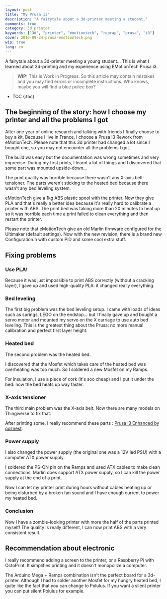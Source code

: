 ```yaml
---
layout: post
title: "My Prusa i3"
description: "A fairytale about a 3d-printer meeting a student."
comments: true
category: 3d_printer
keywords: ["3d", "printer", "emotiontech", "reprap", "prusa", "i3"]
cover: 2016-09-24-prusa-emotiontech.png
wip: true
lang: en
---
```


A fairytale about a 3d-printer meeting a young student... This is what I learned about 3d-printing and my experience using EMotionTech Prusa i3.

> **WIP:**
> This is Work in Progress. So this article may contain mistakes and you may find errors or incomplete instructions. Who knows, maybe you will find a blue police box?

* TOC
{:toc}

## The beginning of the story: how I choose my printer and all the problems I got
After one year of online research and talking with friends I finally choose to buy a kit. Because I live in France, I choose a Prusa i3 Rework from eMotionTech. Please note that this 3d printer had changed a lot since I bought one, so you may not encounter all the problems I got.

The build was easy but the documentation was wrong sometimes and very imprecise. During my first prints, I learnt a lot of things and I discovered that some part was mounted upside-down...

The print quality was horrible because there wasn't any X-axis belt-tensioner. The parts weren't sticking to the heated bed because there wasn't any bed leveling system.

eMotionTech give a 1kg ABS plastic spool with the printer. Now they give PLA and that's really a better idea because it's really hard to calibrate a printer with ABS. The print bed was taking more than 20 minutes to heat up so it was horrible each time a print failed to clean everything and then restart the printer.

Please note that eMotionTech give an old Marlin firmware configured for the Ultimaker (default settings). Now with the new revision, there is a brand new Configuration.h with custom PID and some cool extra stuff.

## Fixing problems
### Use PLA!
Because it was just impossible to print ABS correctly (without a cracking layer), I gave up and used high-quality PLA: it changed really everything.

### Bed leveling
The first big problem was the bed leveling setup. I came with loads of ideas such as springs, LEGO on the endstop... but I finally gave up and bought a servo motor and mounted my servo on the X carriage to use auto bed leveling. This is the greatest thing about the Prusa: no more manual calibration and perfect first layer height.

### Heated bed
The second problem was the heated bed.

I discovered that the Mosfet which takes care of the heated bed was overheating was too much. So I soldered a new Mosfet on my Ramps.

For insulation, I use a piece of cork (it's soo cheap) and I put it under the bed: now the bed heats up way faster.

### X-axis tensioner
The third main problem was the X-axis belt. Now there are many models on Thingiverse to fix that.

After printing some, I really recommend these parts : [Prusa i3 Enhanced by ooznest](http://www.thingiverse.com/thing:707109).

### Power supply
I also changed the power supply (the original one was a 12V led PSU) with a computer ATX power supply.

I soldered the PS-ON pin on the Ramps and used ATX cables to make clean connections. Marlin does support ATX power supply, so I can kill the power supply at the end of a print.

Now I can let my printer print during hours without cables heating up or being disturbed by a broken fan sound and I have enough current to power my heated bed.

### Conclusion
Now I have a zombie-looking printer with more the half of the parts printed myself! The quality is really different, I can now print ABS with a very consistent result.

## Recommendation about electronic
I really recommend adding a screen to the printer, or a Raspberry Pi with OctoPrint. It simplifies printing and it doesn't monopolize a computer.

The Arduino Mega + Ramps combination isn't the perfect board for a 3d-printer. Although I had to solder another Mosfet for my hungry heated bed, I quite like the fact that you can change to Polulus. If you want a silent printer you can put silent Polulus for example.


